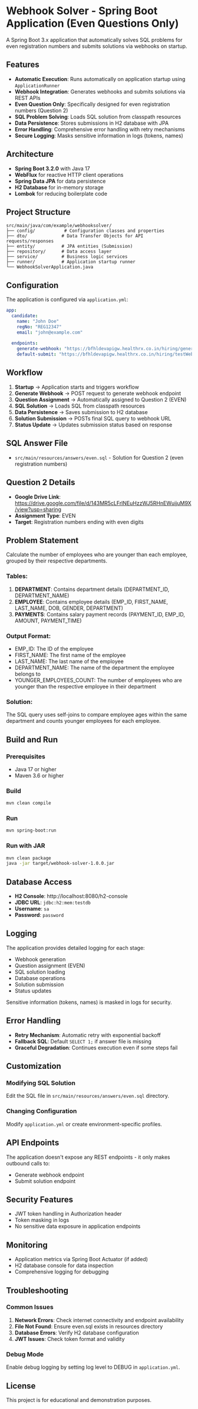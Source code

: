 # Webhook Solver - Spring Boot Application (Even Questions Only)

A Spring Boot 3.x application that automatically solves SQL problems for even registration numbers and submits solutions via webhooks on startup.

## Features

- **Automatic Execution**: Runs automatically on application startup using `ApplicationRunner`
- **Webhook Integration**: Generates webhooks and submits solutions via REST APIs
- **Even Question Only**: Specifically designed for even registration numbers (Question 2)
- **SQL Problem Solving**: Loads SQL solution from classpath resources
- **Data Persistence**: Stores submissions in H2 database with JPA
- **Error Handling**: Comprehensive error handling with retry mechanisms
- **Secure Logging**: Masks sensitive information in logs (tokens, names)

## Architecture

- **Spring Boot 3.2.0** with Java 17
- **WebFlux** for reactive HTTP client operations
- **Spring Data JPA** for data persistence
- **H2 Database** for in-memory storage
- **Lombok** for reducing boilerplate code

## Project Structure

```
src/main/java/com/example/webhooksolver/
├── config/           # Configuration classes and properties
├── dto/             # Data Transfer Objects for API requests/responses
├── entity/          # JPA entities (Submission)
├── repository/      # Data access layer
├── service/         # Business logic services
├── runner/          # Application startup runner
└── WebhookSolverApplication.java
```

## Configuration

The application is configured via `application.yml`:

```yaml
app:
  candidate:
    name: "John Doe"
    regNo: "REG12347"
    email: "john@example.com"
  
  endpoints:
    generate-webhook: "https://bfhldevapigw.healthrx.co.in/hiring/generateWebhook/JAVA"
    default-submit: "https://bfhldevapigw.healthrx.co.in/hiring/testWebhook/JAVA"
```

## Workflow

1. **Startup** → Application starts and triggers workflow
2. **Generate Webhook** → POST request to generate webhook endpoint
3. **Question Assignment** → Automatically assigned to Question 2 (EVEN)
4. **SQL Solution** → Loads SQL from classpath resources
5. **Data Persistence** → Saves submission to H2 database
6. **Solution Submission** → POSTs final SQL query to webhook URL
7. **Status Update** → Updates submission status based on response

## SQL Answer File

- `src/main/resources/answers/even.sql` - Solution for Question 2 (even registration numbers)

## Question 2 Details

- **Google Drive Link**: https://drive.google.com/file/d/143MR5cLFrlNEuHzzWJ5RHnEWuijuM9X/view?usp=sharing
- **Assignment Type**: EVEN
- **Target**: Registration numbers ending with even digits

## Problem Statement

Calculate the number of employees who are younger than each employee, grouped by their respective departments.

### Tables:
1. **DEPARTMENT**: Contains department details (DEPARTMENT_ID, DEPARTMENT_NAME)
2. **EMPLOYEE**: Contains employee details (EMP_ID, FIRST_NAME, LAST_NAME, DOB, GENDER, DEPARTMENT)
3. **PAYMENTS**: Contains salary payment records (PAYMENT_ID, EMP_ID, AMOUNT, PAYMENT_TIME)

### Output Format:
- EMP_ID: The ID of the employee
- FIRST_NAME: The first name of the employee
- LAST_NAME: The last name of the employee
- DEPARTMENT_NAME: The name of the department the employee belongs to
- YOUNGER_EMPLOYEES_COUNT: The number of employees who are younger than the respective employee in their department

### Solution:
The SQL query uses self-joins to compare employee ages within the same department and counts younger employees for each employee.

## Build and Run

### Prerequisites

- Java 17 or higher
- Maven 3.6 or higher

### Build

```bash
mvn clean compile
```

### Run

```bash
mvn spring-boot:run
```

### Run with JAR

```bash
mvn clean package
java -jar target/webhook-solver-1.0.0.jar
```

## Database Access

- **H2 Console**: http://localhost:8080/h2-console
- **JDBC URL**: `jdbc:h2:mem:testdb`
- **Username**: `sa`
- **Password**: `password`

## Logging

The application provides detailed logging for each stage:

- Webhook generation
- Question assignment (EVEN)
- SQL solution loading
- Database operations
- Solution submission
- Status updates

Sensitive information (tokens, names) is masked in logs for security.

## Error Handling

- **Retry Mechanism**: Automatic retry with exponential backoff
- **Fallback SQL**: Default `SELECT 1;` if answer file is missing
- **Graceful Degradation**: Continues execution even if some steps fail

## Customization

### Modifying SQL Solution

Edit the SQL file in `src/main/resources/answers/even.sql` directory.

### Changing Configuration

Modify `application.yml` or create environment-specific profiles.

## API Endpoints

The application doesn't expose any REST endpoints - it only makes outbound calls to:

- Generate webhook endpoint
- Submit solution endpoint

## Security Features

- JWT token handling in Authorization header
- Token masking in logs
- No sensitive data exposure in application endpoints

## Monitoring

- Application metrics via Spring Boot Actuator (if added)
- H2 database console for data inspection
- Comprehensive logging for debugging

## Troubleshooting

### Common Issues

1. **Network Errors**: Check internet connectivity and endpoint availability
2. **File Not Found**: Ensure even.sql exists in resources directory
3. **Database Errors**: Verify H2 database configuration
4. **JWT Issues**: Check token format and validity

### Debug Mode

Enable debug logging by setting log level to DEBUG in `application.yml`.

## License

This project is for educational and demonstration purposes.
